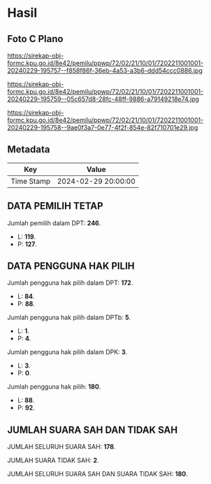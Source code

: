 # Hasil

## Foto C Plano

https://sirekap-obj-formc.kpu.go.id/8e42/pemilu/ppwp/72/02/21/10/01/7202211001001-20240229-195757--f858f86f-36eb-4a53-a3b6-ddd54ccc0886.jpg

https://sirekap-obj-formc.kpu.go.id/8e42/pemilu/ppwp/72/02/21/10/01/7202211001001-20240229-195759--05c657d8-28fc-48ff-9886-a79149218e74.jpg

https://sirekap-obj-formc.kpu.go.id/8e42/pemilu/ppwp/72/02/21/10/01/7202211001001-20240229-195758--9ae0f3a7-0e77-4f2f-854e-82f710701e29.jpg


## Metadata

| Key        | Value               |
| ---------- | ------------------- |
| Time Stamp | 2024-02-29 20:00:00 |


## DATA PEMILIH TETAP

Jumlah pemilih dalam DPT: **246**.
 * L: **119**.
 * P: **127**.

## DATA PENGGUNA HAK PILIH

Jumlah pengguna hak pilih dalam DPT: **172**.
 * L: **84**.
 * P: **88**.

Jumlah pengguna hak pilih dalam DPTb: **5**.
 * L: **1**.
 * P: **4**.

Jumlah pengguna hak pilih dalam DPK: **3**.
 * L: **3**.
 * P: **0**.

Jumlah pengguna hak pilih: **180**.
 * L: **88**.
 * P: **92**.

## JUMLAH SUARA SAH DAN TIDAK SAH

JUMLAH SELURUH SUARA SAH: **178**.

JUMLAH SUARA TIDAK SAH: **2**.

JUMLAH SELURUH SUARA SAH DAN SUARA TIDAK SAH: **180**.


